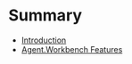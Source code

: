 # Summary

* [Introduction](README.md)
* [Agent.Workbench Features](agentworkbench-features.md)

# 



